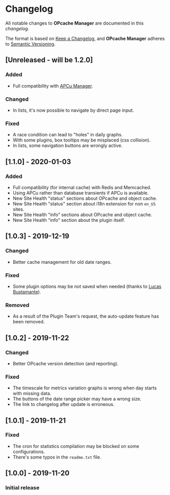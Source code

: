 # Changelog
All notable changes to **OPcache Manager** are documented in this *changelog*.

The format is based on [Keep a Changelog](https://keepachangelog.com/en/1.0.0/), and **OPcache Manager** adheres to [Semantic Versioning](https://semver.org/spec/v2.0.0.html).

## [Unreleased - will be 1.2.0]
### Added
- Full compatibility with [APCu Manager](https://wordpress.org/plugins/apcu-manager/).
### Changed
- In lists, it's now possible to navigate by direct page input.
### Fixed
- A race condition can lead to "holes" in daily graphs.
- With some plugins, box tooltips may be misplaced (css collision).
- In lists, some navigation buttons are wrongly active.

## [1.1.0] - 2020-01-03
### Added
- Full compatibility (for internal cache) with Redis and Memcached.
- Using APCu rather than database transients if APCu is available.
- New Site Health "status" sections about OPcache and object cache. 
- New Site Health "status" section about i18n extension for non `en_US` sites.
- New Site Health "info" sections about OPcache and object cache. 
- New Site Health "info" section about the plugin itself. 

## [1.0.3] - 2019-12-19
### Changed
- Better cache management for old date ranges.
### Fixed
- Some plugin options may be not saved when needed (thanks to [Lucas Bustamante](https://github.com/Luc45)).
### Removed
- As a result of the Plugin Team's request, the auto-update feature has been removed.

## [1.0.2] - 2019-11-22
### Changed
- Better OPcache version detection (and reporting).
### Fixed
- The timescale for metrics variation graphs is wrong when day starts with missing data.
- The buttons of the date range picker may have a wrong size.
- The link to changelog after update is erroneous.

## [1.0.1] - 2019-11-21
### Fixed
- The cron for statistics compilation may be blocked on some configurations.
- There's some typos in the `readme.txt` file.

## [1.0.0] - 2019-11-20
### Initial release